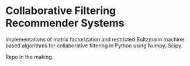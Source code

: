 # Collaborative Filtering Recommender Systems
Implementations of matrix factorization and restricted Boltzmann machine based algorithms for collaborative filtering in Python using Numpy, Scipy.

Repo in the making.

